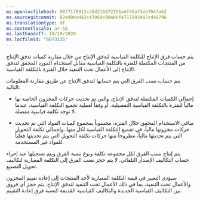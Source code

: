 ```yaml
---
ms.openlocfilehash: 98f7170913cd94216072151a4f45af5eb704fa62
ms.sourcegitcommit: 82ed9ded42c47064c90ab6fe717893447cd48796
ms.translationtype: HT
ms.contentlocale: ar-SA
ms.lasthandoff: 10/19/2020
ms.locfileid: "6073135"
---
```


يتم حساب فرق الإنتاج للتكلفة القياسية لتدفق الإنتاج من خلال مقارنة كميات تدفق الإنتاج من المنتجات المكتملة للفترة بالتكلفة القياسية مقابل استخدام المورد المحقق لتدفق الإنتاج إلى الأعمال تحت التنفيذ خلال الفترة بالتكلفة القياسية.

يتم حساب نسب الفرق التي يتم حسابها لتدفق الإنتاج عن طريق مقارنة المعلومات التالية:

-   إجمالي الكميات المكتملة لتدفق الإنتاج، والتي تم تحديث حركات المخزون الخاصة بها مالياً للفترة بالتكلفة القياسية التفصيلية، أو وفقاً لعملية تجميع التكلفة القياسية، عندما لا توجد تكلفة قياسية مفصلة.

-   صافي الاستخدام المحقق خلال الفترة، محسوباً بمجموع كميات المواد التي تم تحديث حركات مخزونها مالياً، في تجميع التكلفة القياسية لكل منها، وإجمالي تكلفة التحويل التي يتم تحديثها مالياً، مطروحاً منها حركات تكلفة التحويل التي يتم تحديثها فعلياً للمواد غير المستخدمة.

يتم إنتاج نسب الفرق لكل مجموعة تكلفة ونوع نسبة الفرق ويتم تسجيلها عند إجراء حساب التكاليف الإصدار التلقائي. لا يتم حجز نسب الفرق إلى التكلفة المعيارية لتكاليف تحويل التصنيع.

سيؤدي التغيير في قيمة التكلفة المعيارية لأحد المنتجات إلى إعادة تقييم المخزون والأعمال تحت التنفيذ، بما في ذلك الأعمال تحت التنفيذ لتدفق الإنتاج. يتم حجز أي فروق بين التكاليف القياسية الجديدة والتكاليف القياسية القديمة كنسبة فرق إعادة التقييم.
